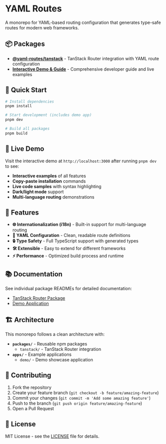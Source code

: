 # YAML Routes

A monorepo for YAML-based routing configuration that generates type-safe routes for modern web frameworks.

## 📦 Packages

-   **[@yaml-routes/tanstack](./packages/tanstack)** - TanStack Router integration with YAML route configuration
-   **[Interactive Demo & Guide](./apps/demo)** - Comprehensive developer guide and live examples

## 🚀 Quick Start

```bash
# Install dependencies
pnpm install

# Start development (includes demo app)
pnpm dev

# Build all packages
pnpm build
```

## 🎯 Live Demo

Visit the interactive demo at `http://localhost:3000` after running `pnpm dev` to see:

-   **Interactive examples** of all features
-   **Copy-paste installation** commands
-   **Live code samples** with syntax highlighting
-   **Dark/light mode** support
-   **Multi-language routing** demonstrations

## 🎯 Features

-   **🌐 Internationalization (i18n)** - Built-in support for multi-language routing
-   **📝 YAML Configuration** - Clean, readable route definitions
-   **🔒 Type Safety** - Full TypeScript support with generated types
-   **🛠 Extensible** - Easy to extend for different frameworks
-   **⚡ Performance** - Optimized build process and runtime

## 📚 Documentation

See individual package READMEs for detailed documentation:

-   [TanStack Router Package](./packages/tanstack/README.md)
-   [Demo Application](./apps/demo/README.md)

## 🏗 Architecture

This monorepo follows a clean architecture with:

-   **`packages/`** - Reusable npm packages
    -   `tanstack/` - TanStack Router integration
-   **`apps/`** - Example applications
    -   `demo/` - Demo showcase application

## 🤝 Contributing

1. Fork the repository
2. Create your feature branch (`git checkout -b feature/amazing-feature`)
3. Commit your changes (`git commit -m 'Add some amazing feature'`)
4. Push to the branch (`git push origin feature/amazing-feature`)
5. Open a Pull Request

## 📄 License

MIT License - see the [LICENSE](LICENSE) file for details.
